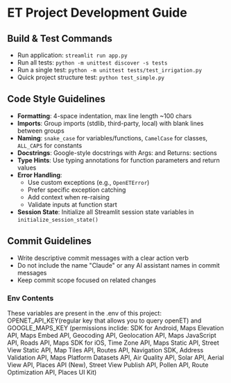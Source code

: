# ET Project Development Guide

## Build & Test Commands
- Run application: `streamlit run app.py`
- Run all tests: `python -m unittest discover -s tests`
- Run a single test: `python -m unittest tests/test_irrigation.py`
- Quick project structure test: `python test_simple.py`

## Code Style Guidelines
- **Formatting**: 4-space indentation, max line length ~100 chars
- **Imports**: Group imports (stdlib, third-party, local) with blank lines between groups
- **Naming**: `snake_case` for variables/functions, `CamelCase` for classes, `ALL_CAPS` for constants
- **Docstrings**: Google-style docstrings with Args: and Returns: sections
- **Type Hints**: Use typing annotations for function parameters and return values
- **Error Handling**:
  - Use custom exceptions (e.g., `OpenETError`)
  - Prefer specific exception catching
  - Add context when re-raising
  - Validate inputs at function start
- **Session State**: Initialize all Streamlit session state variables in `initialize_session_state()`

## Commit Guidelines
- Write descriptive commit messages with a clear action verb
- Do not include the name "Claude" or any AI assistant names in commit messages
- Keep commit scope focused on related changes

### Env Contents
These variables are present in the .env of this project: OPENET_API_KEY(regular key that allows you to query openET) and GOOGLE_MAPS_KEY (permissions inclide: SDK for Android, Maps Elevation API, Maps Embed API, Geocoding API, Geolocation API, Maps JavaScript API, Roads API, Maps SDK for iOS, Time Zone API, Maps Static API, Street View Static API, Map Tiles API, Routes API, Navigation SDK, Address Validation API, Maps Platform Datasets API, Air Quality API, Solar API, Aerial View API, Places API (New), Street View Publish API, Pollen API, Route Optimization API, Places UI Kit)